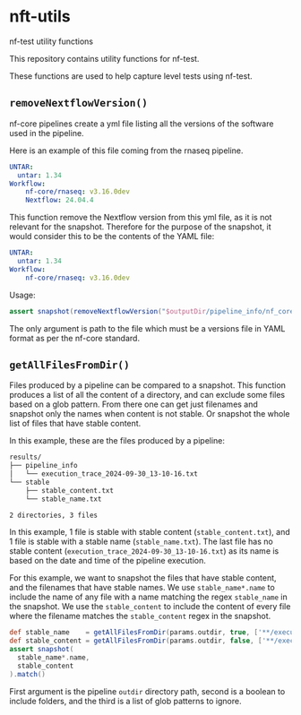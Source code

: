 # nft-utils

nf-test utility functions

This repository contains utility functions for nf-test.

These functions are used to help capture level tests using nf-test.

## `removeNextflowVersion()`

nf-core pipelines create a yml file listing all the versions of the software used in the pipeline.

Here is an example of this file coming from the rnaseq pipeline.

```yaml
UNTAR:
  untar: 1.34
Workflow:
    nf-core/rnaseq: v3.16.0dev
    Nextflow: 24.04.4
```

This function remove the Nextflow version from this yml file, as it is not relevant for the snapshot. Therefore for the purpose of the snapshot, it would consider this to be the contents of the YAML file:

```yaml
UNTAR:
  untar: 1.34
Workflow:
    nf-core/rnaseq: v3.16.0dev
```

Usage:

```groovy
assert snapshot(removeNextflowVersion("$outputDir/pipeline_info/nf_core_rnaseq_software_mqc_versions.yml")).match()
```

The only argument is path to the file which must be a versions file in YAML format as per the nf-core standard.

## `getAllFilesFromDir()`

Files produced by a pipeline can be compared to a snapshot.
This function produces a list of all the content of a directory, and can exclude some files based on a glob pattern.
From there one can get just filenames and snapshot only the names when content is not stable.
Or snapshot the whole list of files that have stable content.

In this example, these are the files produced by a pipeline:

```bash
results/
├── pipeline_info
│   └── execution_trace_2024-09-30_13-10-16.txt
└── stable
    ├── stable_content.txt
    └── stable_name.txt

2 directories, 3 files
```

In this example, 1 file is stable with stable content (`stable_content.txt`), and 1 file is stable with a stable name (`stable_name.txt`).
The last file has no stable content (`execution_trace_2024-09-30_13-10-16.txt`) as its name is based on the date and time of the pipeline execution.

For this example, we want to snapshot the files that have stable content, and the filenames that have stable names. We use `stable_name*.name` to include the name of any file with a name matching the regex `stable_name` in the snapshot. We use the `stable_content` to include the content of every file where the filename matches the `stable_content` regex in the snapshot.

```groovy
def stable_name    = getAllFilesFromDir(params.outdir, true, ['**/execution_trace*.txt'] )
def stable_content = getAllFilesFromDir(params.outdir, false, ['**/execution_trace*.txt', '**/stable_name.txt'] )
assert snapshot(
  stable_name*.name,
  stable_content
).match()
```

First argument is the pipeline `outdir` directory path, second is a boolean to include folders, and the third is a list of glob patterns to ignore.
